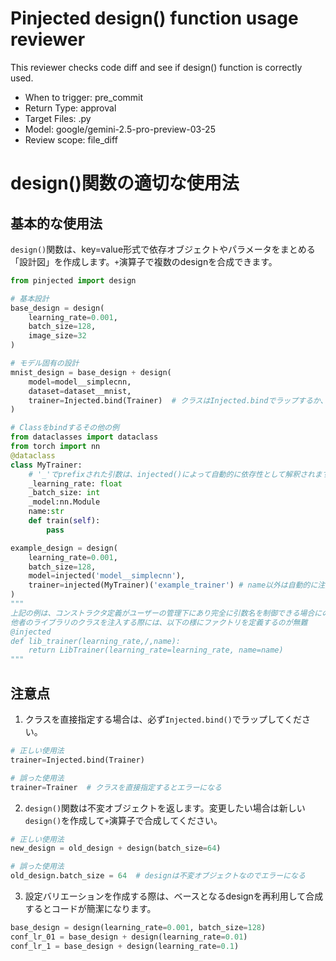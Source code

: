 # Pinjected design() function usage reviewer
This reviewer checks code diff and see if design() function is correctly used.
- When to trigger: pre_commit
- Return Type: approval
- Target Files: .py
- Model: google/gemini-2.5-pro-preview-03-25
- Review scope: file_diff

# design()関数の適切な使用法

## 基本的な使用法

`design()`関数は、key=value形式で依存オブジェクトやパラメータをまとめる「設計図」を作成します。`+`演算子で複数のdesignを合成できます。

```python
from pinjected import design

# 基本設計
base_design = design(
    learning_rate=0.001,
    batch_size=128,
    image_size=32
)

# モデル固有の設計
mnist_design = base_design + design(
    model=model__simplecnn,
    dataset=dataset__mnist,
    trainer=Injected.bind(Trainer)  # クラスはInjected.bindでラップするか、以下のケースではinjected()でラップする。
)

# Classをbindするその他の例
from dataclasses import dataclass
from torch import nn
@dataclass
class MyTrainer:
    # '_'でprefixされた引数は、injected()によって自動的に依存性として解釈されます。
    _learning_rate: float
    _batch_size: int
    _model:nn.Module
    name:str
    def train(self):
        pass

example_design = design(
    learning_rate=0.001,
    batch_size=128,
    model=injected('model__simplecnn'),
    trainer=injected(MyTrainer)('example_trainer') # name以外は自動的に注入される。
)
"""
上記の例は、コンストラクタ定義がユーザーの管理下にあり完全に引数名を制御できる場合にのみ推奨。
他者のライブラリのクラスを注入する際には、以下の様にファクトリを定義するのが無難
@injected
def lib_trainer(learning_rate,/,name):
    return LibTrainer(learning_rate=learning_rate, name=name)
"""
```



## 注意点

1. クラスを直接指定する場合は、必ず`Injected.bind()`でラップしてください。
```python
# 正しい使用法
trainer=Injected.bind(Trainer)

# 誤った使用法
trainer=Trainer  # クラスを直接指定するとエラーになる
```

2. `design()`関数は不変オブジェクトを返します。変更したい場合は新しい`design()`を作成して`+`演算子で合成してください。
```python
# 正しい使用法
new_design = old_design + design(batch_size=64)

# 誤った使用法
old_design.batch_size = 64  # designは不変オブジェクトなのでエラーになる
```

3. 設定バリエーションを作成する際は、ベースとなるdesignを再利用して合成するとコードが簡潔になります。
```python
base_design = design(learning_rate=0.001, batch_size=128)
conf_lr_01 = base_design + design(learning_rate=0.01)
conf_lr_1 = base_design + design(learning_rate=0.1)
```
